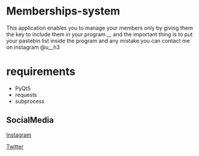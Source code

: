 # Memberships-system
This application enables you to manage your members only by giving them the key to include them in your program ,,, and the important thing is to put your pastebin list inside the program and any mistake you can contact me on instagram @u__h3


# requirements
* PyQt5
* requests
* subprocess

## SocialMedia
[Instagram](https://www.instagram.com/u__h3/)

[Twitter](https://twitter.com/Dizzy22)
